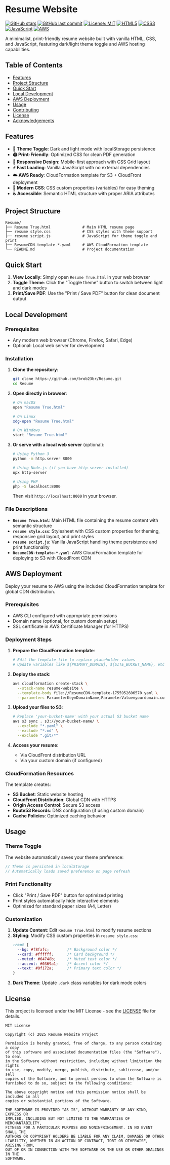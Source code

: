 # Resume Website

[![GitHub stars](https://img.shields.io/github/stars/brob23br/Resume?style=flat-square)](https://github.com/brob23br/Resume/stargazers)
[![GitHub last commit](https://img.shields.io/github/last-commit/brob23br/Resume?style=flat-square)](https://github.com/brob23br/Resume/commits/main)
[![License: MIT](https://img.shields.io/badge/License-MIT-yellow.svg?style=flat-square)](https://opensource.org/licenses/MIT)
[![HTML5](https://img.shields.io/badge/HTML5-E34F26?style=flat-square&logo=html5&logoColor=white)](https://developer.mozilla.org/en-US/docs/Web/HTML)
[![CSS3](https://img.shields.io/badge/CSS3-1572B6?style=flat-square&logo=css3&logoColor=white)](https://developer.mozilla.org/en-US/docs/Web/CSS)
[![JavaScript](https://img.shields.io/badge/JavaScript-F7DF1E?style=flat-square&logo=javascript&logoColor=black)](https://developer.mozilla.org/en-US/docs/Web/JavaScript)
[![AWS](https://img.shields.io/badge/AWS-232F3E?style=flat-square&logo=amazon-aws&logoColor=white)](https://aws.amazon.com/)

A minimalist, print-friendly resume website built with vanilla HTML, CSS, and JavaScript, featuring dark/light theme toggle and AWS hosting capabilities.

## Table of Contents

- [Features](#features)
- [Project Structure](#project-structure)
- [Quick Start](#quick-start)
- [Local Development](#local-development)
- [AWS Deployment](#aws-deployment)
- [Usage](#usage)
- [Contributing](#contributing)
- [License](#license)
- [Acknowledgements](#acknowledgements)

## Features

- **🎨 Theme Toggle**: Dark and light mode with localStorage persistence
- **🖨️ Print-Friendly**: Optimized CSS for clean PDF generation
- **📱 Responsive Design**: Mobile-first approach with CSS Grid layout
- **⚡ Fast Loading**: Vanilla JavaScript with no external dependencies
- **☁️ AWS Ready**: CloudFormation template for S3 + CloudFront deployment
- **🔧 Modern CSS**: CSS custom properties (variables) for easy theming
- **♿ Accessible**: Semantic HTML structure with proper ARIA attributes

## Project Structure

```
Resume/
├── Resume True.html              # Main HTML resume page
├── resume style.css              # CSS styles with theme support
├── resume script.js              # JavaScript for theme toggle and print
├── ResumeCDN-template-*.yaml     # AWS CloudFormation template
└── README.md                     # Project documentation
```

## Quick Start

1. **View Locally**: Simply open `Resume True.html` in your web browser
2. **Toggle Theme**: Click the "Toggle theme" button to switch between light and dark modes
3. **Print/Save PDF**: Use the "Print / Save PDF" button for clean document output

## Local Development

### Prerequisites

- Any modern web browser (Chrome, Firefox, Safari, Edge)
- Optional: Local web server for development

### Installation

1. **Clone the repository**:
   ```bash
   git clone https://github.com/brob23br/Resume.git
   cd Resume
   ```

2. **Open directly in browser**:
   ```bash
   # On macOS
   open "Resume True.html"
   
   # On Linux
   xdg-open "Resume True.html"
   
   # On Windows
   start "Resume True.html"
   ```

3. **Or serve with a local web server** (optional):
   ```bash
   # Using Python 3
   python -m http.server 8000
   
   # Using Node.js (if you have http-server installed)
   npx http-server
   
   # Using PHP
   php -S localhost:8000
   ```

   Then visit `http://localhost:8000` in your browser.

### File Descriptions

- **`Resume True.html`**: Main HTML file containing the resume content with semantic structure
- **`resume style.css`**: Stylesheet with CSS custom properties for theming, responsive grid layout, and print styles
- **`resume script.js`**: Vanilla JavaScript handling theme persistence and print functionality
- **`ResumeCDN-template-*.yaml`**: AWS CloudFormation template for deploying to S3 with CloudFront CDN

## AWS Deployment

Deploy your resume to AWS using the included CloudFormation template for global CDN distribution.

### Prerequisites

- AWS CLI configured with appropriate permissions
- Domain name (optional, for custom domain setup)
- SSL certificate in AWS Certificate Manager (for HTTPS)

### Deployment Steps

1. **Prepare the CloudFormation template**:
   ```bash
   # Edit the template file to replace placeholder values
   # Update variables like ${PRIMARY_DOMAIN}, ${SITE_BUCKET_NAME}, etc.
   ```

2. **Deploy the stack**:
   ```bash
   aws cloudformation create-stack \
     --stack-name resume-website \
     --template-body file://ResumeCDN-template-1755952606570.yaml \
     --parameters ParameterKey=DomainName,ParameterValue=yourdomain.com
   ```

3. **Upload your files to S3**:
   ```bash
   # Replace 'your-bucket-name' with your actual S3 bucket name
   aws s3 sync . s3://your-bucket-name/ \
     --exclude "*.yaml" \
     --exclude "*.md" \
     --exclude ".git/*"
   ```

4. **Access your resume**:
   - Via CloudFront distribution URL
   - Via your custom domain (if configured)

### CloudFormation Resources

The template creates:
- **S3 Bucket**: Static website hosting
- **CloudFront Distribution**: Global CDN with HTTPS
- **Origin Access Control**: Secure S3 access
- **Route53 Records**: DNS configuration (if using custom domain)
- **Cache Policies**: Optimized caching behavior

## Usage

### Theme Toggle

The website automatically saves your theme preference:

```javascript
// Theme is persisted in localStorage
// Automatically loads saved preference on page refresh
```

### Print Functionality

- Click "Print / Save PDF" button for optimized printing
- Print styles automatically hide interactive elements
- Optimized for standard paper sizes (A4, Letter)

### Customization

1. **Update Content**: Edit `Resume True.html` to modify resume sections
2. **Styling**: Modify CSS custom properties in `resume style.css`:
   ```css
   :root {
     --bg: #f8fafc;        /* Background color */
     --card: #ffffff;      /* Card background */
     --muted: #64748b;     /* Muted text color */
     --accent: #0369a1;    /* Accent color */
     --text: #0f172a;      /* Primary text color */
   }
   ```
3. **Dark Theme**: Update `.dark` class variables for dark mode colors

## License

This project is licensed under the MIT License - see the [LICENSE](LICENSE) file for details.

```
MIT License

Copyright (c) 2025 Resume Website Project

Permission is hereby granted, free of charge, to any person obtaining a copy
of this software and associated documentation files (the "Software"), to deal
in the Software without restriction, including without limitation the rights
to use, copy, modify, merge, publish, distribute, sublicense, and/or sell
copies of the Software, and to permit persons to whom the Software is
furnished to do so, subject to the following conditions:

The above copyright notice and this permission notice shall be included in all
copies or substantial portions of the Software.

THE SOFTWARE IS PROVIDED "AS IS", WITHOUT WARRANTY OF ANY KIND, EXPRESS OR
IMPLIED, INCLUDING BUT NOT LIMITED TO THE WARRANTIES OF MERCHANTABILITY,
FITNESS FOR A PARTICULAR PURPOSE AND NONINFRINGEMENT. IN NO EVENT SHALL THE
AUTHORS OR COPYRIGHT HOLDERS BE LIABLE FOR ANY CLAIM, DAMAGES OR OTHER
LIABILITY, WHETHER IN AN ACTION OF CONTRACT, TORT OR OTHERWISE, ARISING FROM,
OUT OF OR IN CONNECTION WITH THE SOFTWARE OR THE USE OR OTHER DEALINGS IN THE
SOFTWARE.
```
